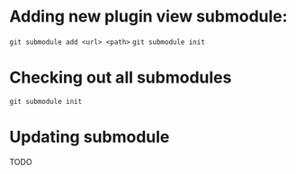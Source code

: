 # Adding new plugin view submodule:

`git submodule add <url> <path>`
`git submodule init`

# Checking out all submodules
`git submodule init`

# Updating submodule
TODO
